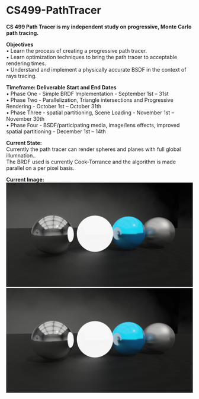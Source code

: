 # CS499-PathTracer

<b>CS 499 Path Tracer is my independent study on progressive, Monte Carlo path tracing.</b>

<b>Objectives</b></br>
•	Learn the process of creating a progressive path tracer.</br>
•	Learn optimization techniques to bring the path tracer to acceptable rendering times.</br>
•	Understand and implement a physically accurate BSDF in the context of rays tracing.</br>

<b>Timeframe: Deliverable Start and End Dates</b></br>
•	Phase One - Simple BRDF Implementation - September 1st – 31st </br>
•	Phase Two	-  Parallelization, Triangle intersections and Progressive Rendering - October 1st – October 31th </br>
•	Phase Three -  spatial partitioning, Scene Loading - November 1st – November 30th </br>
• Phase Four - BSDF/participating media, image/lens effects, improved spatial partitioning - December 1st – 14th </br>


<b>Current State:</b></br>
Currently the path tracer can render spheres and planes with full global illumnation..</br>
The BRDF used is currently Cook-Torrance and the algorithm is made parallel on a per pixel basis.</br>

<b>Current Image:</b></br>
  ![Screen Cap 2 Here](/CurrentScreenCap2.PNG?raw=true "Current Screen Cap")</br>
  ![Screen Cap 1 Here](/CurrentScreenCap.PNG?raw=true "Current Screen Cap")</br>

